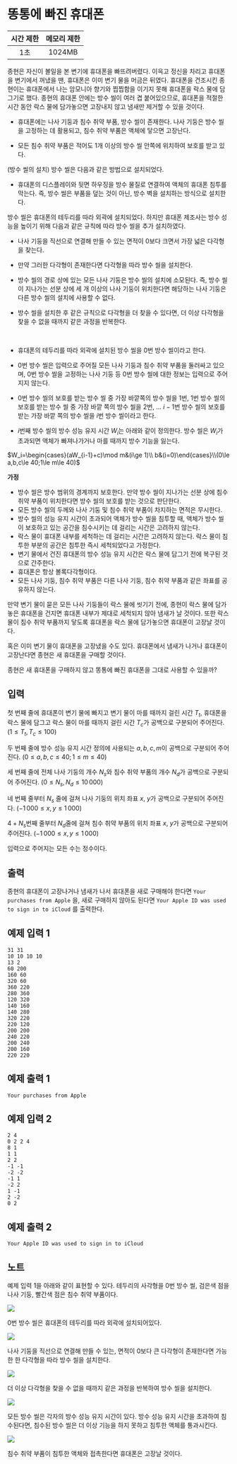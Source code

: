 # 똥통에 빠진 휴대폰

| 시간 제한 | 메모리 제한 |
| :-: | :-: |
| 1초 | 1024MB |

종현은 자신이 볼일을 본 변기에 휴대폰을 빠뜨려버렸다. 이윽고 정신을 차리고 휴대폰을 변기에서 꺼냈을 땐, 휴대폰은 이미 변기 물을 머금은 뒤였다. 휴대폰을 건조시킨 종현이는 휴대폰에서 나는 암모니아 향기와 찝찝함을 이기지 못해 휴대폰을 락스 물에 담그기로 했다. 종현의 휴대폰 안에는 방수 씰이 여러 겹 붙어있으므로, 휴대폰을 적절한 시간 동안 락스 물에 담가놓으면 고장내지 않고 냄새만 제거할 수 있을 것이다.

* 휴대폰에는 나사 기둥과 침수 취약 부품, 방수 씰이 존재한다. 나사 기둥은 방수 씰을 고정하는 데 활용되고, 침수 취약 부품은 액체에 닿으면 고장난다.

* 모든 침수 취약 부품은 적어도 1개 이상의 방수 씰 안쪽에 위치하여 보호를 받고 있다.

(방수 씰의 설치) 방수 씰은 다음과 같은 방법으로 설치되었다.

* 휴대폰의 디스플레이와 뒷면 하우징을 방수 물질로 연결하여 액체의 휴대폰 침투를 막는다. 즉, 방수 씰은 부품을 덮는 것이 아닌, 방수 벽을 설치하는 방식으로 설치한다.

방수 씰은 휴대폰의 테두리를 따라 외곽에 설치되었다. 하지만 휴대폰 제조사는 방수 성능을 높이기 위해 다음과 같은 규칙에 따라 방수 씰을 추가 설치하였다.

* 나사 기둥을 직선으로 연결해 만들 수 있는 면적이 $0$보다 크면서 가장 넓은 다각형을 찾는다.

* 만약 그러한 다각형이 존재한다면 다각형을 따라 방수 씰을 설치한다.

* 방수 씰의 경로 상에 있는 모든 나사 기둥은 방수 씰의 설치에 소모된다. 즉, 방수 씰이 지나가는 선분 상에 세 개 이상의 나사 기둥이 위치한다면 해당하는 나사 기둥은 다른 방수 씰의 설치에 사용할 수 없다.

* 방수 씰을 설치한 후 같은 규칙으로 다각형을 더 찾을 수 있다면, 더 이상 다각형을 찾을 수 없을 때까지 같은 과정을 반복한다.

<br />

* 휴대폰의 테두리를 따라 외곽에 설치된 방수 씰을 0번 방수 씰이라고 한다.

* 0번 방수 씰은 입력으로 주어질 모든 나사 기둥과 침수 취약 부품을 둘러싸고 있으며, 0번 방수 씰을 고정하는 나사 기둥 등 0번 방수 씰에 대한 정보는 입력으로 주어지지 않는다.

* 0번 방수 씰의 보호를 받는 방수 씰 중 가장 바깥쪽의 방수 씰을 $1$번, $1$번 방수 씰의 보호를 받는 방수 씰 중 가장 바깥 쪽의 방수 씰을 $2$번, ... $i - 1$번 방수 씰의 보호를 받는 가장 바깥 쪽의 방수 씰을 $i$번 방수 씰이라고 한다.

* $i$번째 방수 씰의 방수 성능 유지 시간 $W_i$는 아래와 같이 정의한다. 방수 씰은 $W_i$가 초과되면 액체가 빠져나가거나 마를 때까지 방수 기능을 잃는다.

$W_i=\begin{cases}(aW_{i-1}+c)\mod m&(i\ge 1)\\ b&(i=0)\end{cases}\\(0\le a,b,c\le 40;1\le m\le 40)$

**가정**

* 방수 씰은 방수 범위의 경계까지 보호한다. 만약 방수 씰이 지나가는 선분 상에 침수 취약 부품이 위치한다면 방수 씰의 보호를 받는 것으로 판단한다.
* 모든 방수 씰의 두께와 나사 기둥 및 침수 취약 부품이 차지하는 면적은 무시한다.
* 방수 씰의 성능 유지 시간이 초과되어 액체가 방수 씰을 침투할 때, 액체가 방수 씰이 보호하고 있는 공간을 침수시키는 데 걸리는 시간은 고려하지 않는다.
* 락스 물이 휴대폰 내부를 세척하는 데 걸리는 시간은 고려하지 않는다. 락스 물이 침투한 부분의 공간은 침투한 즉시 세척되었다고 가정한다.
* 변기 물에서 건진 휴대폰의 방수 성능 유지 시간은 락스 물에 담그기 전에 복구된 것으로 간주한다.
* 휴대폰은 항상 볼록다각형이다.
* 모든 나사 기둥, 침수 취약 부품은 다른 나사 기둥, 침수 취약 부품과 같은 좌표를 공유하지 않는다.

만약 변기 물이 묻은 모든 나사 기둥들이 락스 물에 씻기기 전에, 종현이 락스 물에 담가놓은 휴대폰을 건지면 휴대폰 내부가 제대로 세척되지 않아 냄새가 날 것이다. 또한 락스 물이 침수 취약 부품까지 닿도록 휴대폰을 락스 물에 담가놓으면 휴대폰이 고장날 것이다.  

혹은 이미 변기 물이 휴대폰을 고장냈을 수도 있다. 휴대폰에서 냄새가 나거나 휴대폰이 고장난다면 종현은 새 휴대폰을 구매할 것이다.  

종현은 새 휴대폰을 구매하지 않고 똥통에 빠진 휴대폰을 그대로 사용할 수 있을까?

## 입력

첫 번째 줄에 휴대폰이 변기 물에 빠지고 변기 물이 마를 때까지 걸린 시간 $T_t$, 휴대폰을 락스 물에 담그고 락스 물이 마를 때까지 걸린 시간 $T_c$가 공백으로 구분되어 주어진다. $(1 \le T_t, T_c \le 100)$

두 번째 줄에 방수 성능 유지 시간 정의에 사용되는 $a, b, c, m$이 공백으로 구분되어 주어진다. $(0 \le a, b, c \le 40; 1 \le m \le 40)$

세 번째 줄에 전체 나사 기둥의 개수 $N_s$와 침수 취약 부품의 개수 $N_d$가 공백으로 구분되어 주어진다. $(0 \le N_s, N_d \le 10\, 000)$

네 번째 줄부터 $N_s$ 줄에 걸쳐 나사 기둥의 위치 좌표 $x$, $y$가 공백으로 구분되어 주어진다. $(-1\,000 \le x, y \le 1\, 000)$

$4+N_s$번째 줄부터 $N_d$줄에 걸쳐 침수 취약 부품의 위치 좌표 $x$, $y$가 공백으로 구분되어 주어진다. $(-1\,000 \le x, y \le 1\, 000)$

입력으로 주어지는 모든 수는 정수이다. 

## 출력

종현의 휴대폰이 고장나거나 냄새가 나서 휴대폰을 새로 구매해야 한다면 `Your purchases from Apple` 을, 새로 구매하지 않아도 된다면 `Your Apple ID was used to sign in to iCloud` 를 출력한다.

## 예제 입력 1
```
31 31
10 10 10 10
13 2
60 200
160 60
320 60
360 220
280 360
120 320
140 160
140 280
320 220
220 120
200 200
240 220
200 240
200 160
220 220
```

## 예제 출력 1
```
Your purchases from Apple
```

## 예제 입력 2
```
2 4
0 2 2 4
8 1
1 1
2 2
-1 -1
-2 -2
-1 1
-2 2
1 -1
2 -2
0 2
```

## 예제 출력 2
```
Your Apple ID was used to sign in to iCloud
```

## 노트

예제 입력 1을 아래와 같이 표현할 수 있다. 테두리의 사각형을 0번 방수 씰, 검은색 점을 나사 기둥, 빨간색 점은 침수 취약 부품이다.

![](./phone-in-toilet/statement__hint-1.png)  

0번 방수 씰은 휴대폰의 테두리를 따라 외곽에 설치되어있다.

![](./phone-in-toilet/statement__hint-2.png)  

나사 기둥을 직선으로 연결해 만들 수 있는, 면적이 0보다 큰 다각형이 존재한다면 가능한 한 다각형을 따라 방수 씰을 설치한다.

![](./phone-in-toilet/statement__hint-3.png)  

더 이상 다각형을 찾을 수 없을 때까지 같은 과정을 반복하여 방수 씰을 설치한다.

![](./phone-in-toilet/statement__hint-4.png)  

모든 방수 씰은 각자의 방수 성능 유지 시간이 있다. 방수 성능 유지 시간을 초과하여 침수된다면, 침수된 방수 씰은 더 이상 기능을 하지 못하고 침투한 액체를 통과시킨다.

![](./phone-in-toilet/statement__hint-5.png)  

침수 취약 부품이 침투한 액체와 접촉한다면 휴대폰은 고장날 것이다.
